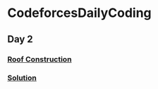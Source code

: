 # CodeforcesDailyCoding

## Day 2
### [Roof Construction](https://codeforces.com/problemset/problem/1632/B)

### [Solution](https://www.youtube.com/watch?v=6sngONZU3xg)
